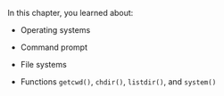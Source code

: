 In this chapter, you learned about:

-   Operating systems

-   Command prompt

-   File systems

-   Functions `getcwd()`, `chdir()`, `listdir()`, and `system()`

